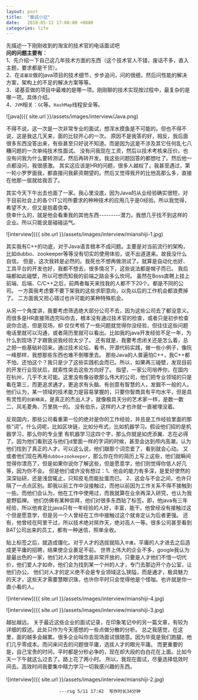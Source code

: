 ```yaml
---
layout: post
title:  "面试小记"
date:   2018-05-11 17:08:00 +0800
categories: life
---
```


先描述一下刚刚收到的淘宝的技术官的电话面试吧  
**问的问题主要有**：  
1、先介绍一下自己这几年技术方面的东西（这个技术官人不错，废话不多，直入主题，要求都是干货）。  
2、在`诺基亚`做的java项目的技术细节，步步追问，问的很细，然后问性能的解决方案，架构上的不足的解决方案等等。  
3、诺基亚做的项目中最难的是哪一项。刚刚聊的技术实现按过程中，最复杂的是哪一项。具体介绍。  
4、`JVM`相关：`GC`等。`HashMap`线程安全等。    

![java]({{ site.url }}/assets/images/interview/Java.png)  

不得不说，这一次是一次非常专业的面试，想浑水摸鱼是不可能的。但也不得不说，这是我这几天来，面的比较开心的一次。
原因不是我答的好，相反，我后面很多东西没答出来，有些甚至只好说不知道。而是因为这是不涉及其它任何乱七八糟问题的一次单纯技术性面试。
没有问我现在工资，然后以技术考核来压价。也没有问我为什么要转测试，然后再转开发。我这些问题回答的都想吐了。然后他一点都没问，我很感激。
其实这应该是HR的问题，很多人越权了。我甚至遇过，第一轮小罗罗面我，都直接问我薪资期望的。然后又觉得我开的比他高那么多，直接在他那一层就给我否了。

其实今天下午出去也面了一家。我心里没底，因为Java的从业经验确实很短，对于目前社会上的各个IT公司所要求的种种技术的应用几乎是0经验。所以我觉得，希望不大，但又是抱着侥幸。  
侥幸什么的，就是他会看重我的其他东西---------潜力。我想几乎找不到这样的企业。所以只能说是碰碰运气。     

![interview]({{ site.url }}/assets/images/interview/mianshiji-1.jpg)      

其实我有C++的功底，对于Java语言根本不成问题。主要是对当前流行的架构，比如dubbo、zookeeper等等没有切实的使用体验，说不出道道来。故我没什么自信。
但是，这次我转是必然的。我死也不想再做测试了。就算是自动化也好、工具平台的开发也好，我都不想去，很多情况下，这些说法都是幌子而已。
我后端都如此碰壁，所以可想而知我的前端之路会多么坎坷。
虽然在Boss直聘上挂上前端、后端、C/C++之后，前两者每天来找我的人都不下20个。都是不同的公司。
一方面我考虑要不要下架我的这些求职意向，以免以后的工作机会都浪费掉了。
二方面我又担心错过也许可能的某种特殊机会。

从另一个角度讲，我要考虑筛选绝大部分公司不去，因为这些公司去了都没意义。而很多是HR直接筛选完叫你去，根本没有通过技术官的检查，或者只是初步检查说你合适，但是现场，却
仅仅考核了一些问题就觉得你没经验，但往往这些问题电话里就可以沟通，或者简历里就可以看出。比如我的java开发经验不足一年，为什么到现场了才跟我说我经验太少了。
还有就是，我要考虑闭关还是怎么着，总之把一些基础补回来。通过技术论坛、看书，开源代码实践，做一些小例子，像阮一峰那样，我想那些东西也难不倒哪里去。
那些Java的人普遍怕C++，我C++都不怕，还怕这个？我只是少了这些实践机会而已。所以，如果再三碰壁，发现目前的开发行业现状后，就索性突击这些方向好了。
指望，一家公司培养你，在国内在杭州，几乎不太可能。这里没有像谷歌那么伟大的公司，他们把专业领域的只是看在第三，而更追求通才。更追求有头脑、有创意有智慧的人，发掘不一般的人。
他们认为，某一领域的技术能力是容易掌握的，只要你智商具有平均水平，但是具有灵性的`创新精英`，是真正的杰出人才，就像极具天分的艺术家一样，是数一数二、风毛菱角、万里挑一的。
没有伯乐，这样的人才也许就一直被埋没着。

反观国内，那些公司看重第一位的绝对是你的工作经验，并且是工作经验里面的那些“词”。什么词呢，比如区块链，比如分布式，比如机器学习。假设他们招的是机器学习，那么你的专业里
有机器学习这四个字，那么你就是如虎添翼、志在必得了。因为他们看到这与他们jd里面一样的字词的时候，甚至会达到颅内高潮，认为他们找到了真正的人才。可以这么说，他们跟那个词恋爱了，看到就会心动。
又或者他们现在再用`dubbo`+`zookeeper`，那么你在你的简历上写上这些，他们就瞬间觉得你漂亮了，但是如果你说你了解这些，但是愿意学，他们则觉得你低人好几等，因为你不会。
但是他们或许没有想过：1、他会的能力有多深，是爱好使然的深深钻研，还是浅尝辄止，只知皮毛而能扯蛋而已。
2、这会与不会之间，也许只隔了一点点区别。即我以前工作中没接触过，而他以前因为工作关系不得不接触到一些。而他们会认为，他在工作中使用过，而我就算在业余再深入研究，也认为我是野狐禅。
他们仿佛有某种崇拜，他们对很多东西贴了标签。即，他java有三年经验，所以他肯定比java只有一年经验的人好，丰富，能干。他曾经没有接触过这个但是愿意学，但是另一个人曾经在工作中接触过这个就肯定认为后者更强。
还有，他曾经在阿里干过，所以技术绝对屌炸天，绝对高人一等。很多公司甚至看到BAT公司出来的员工，都有一种迷信，照单全收。

贴上标签之后，就造成僵化。对于人才的选拔就陷入`平庸`，平庸的人才进去之后造成更平庸的招聘，结果使企业裹足不前。
世界上伟大的企业不多，google我认为是最出色的一家，他们对人才的理念是非常开放的，只要是人才他们不惜一切代价，他们爱人才如命，他们会为找到某一个州的人才，专门去那边开个办公室，让他们办公。
他们对人才的定义绝不会是专业领域这么狭隘，而是通才，极具魅力的天才，这些天才需要慧眼识珠，也许你平时只会觉得他是个怪咖。也许就是你一直小看的人。  

 ![interview]({{ site.url }}/assets/images/interview/mianshiji-4.jpg)  

![interview]({{ site.url }}/assets/images/interview/mianshiji-3.jpg)  



越扯越远。
关于最近这些企业的面试记录，在印象笔记中的另一篇文章，有较为详细的叙述。此处只作为今天感想的一些点做分散的分析。
总之我感觉，在这里，面的越多会越累。很多企业叫你去现场面试很随意。因为毕竟是我们跑腿，他们几乎零成本。而问来问去的问题很平庸，选拔人才的眼光平庸。
而更重要的是，自己宝贵的时间，平时都是分秒必争的，现在却大段的白白花在上面。比如今天一下午就这么过去了。路上花了两小时。
所以，我现在面试，尽量选择低效时间去。高效时间我要集中精力学习一切我感兴趣的东西。  
<br>
![interview]({{ site.url }}/assets/images/interview/mianshiji-2.jpg) 

                        ---rsg 5/11 17:42  写作时长34分钟


[elvis-presley]: https://baike.baidu.com/item/%E5%9F%83%E5%B0%94%E7%BB%B4%E6%96%AF%C2%B7%E6%99%AE%E9%9B%B7%E6%96%AF%E5%88%A9/2635188?fr=aladdin
[james-burton]: https://en.wikipedia.org/wiki/James_Burton

